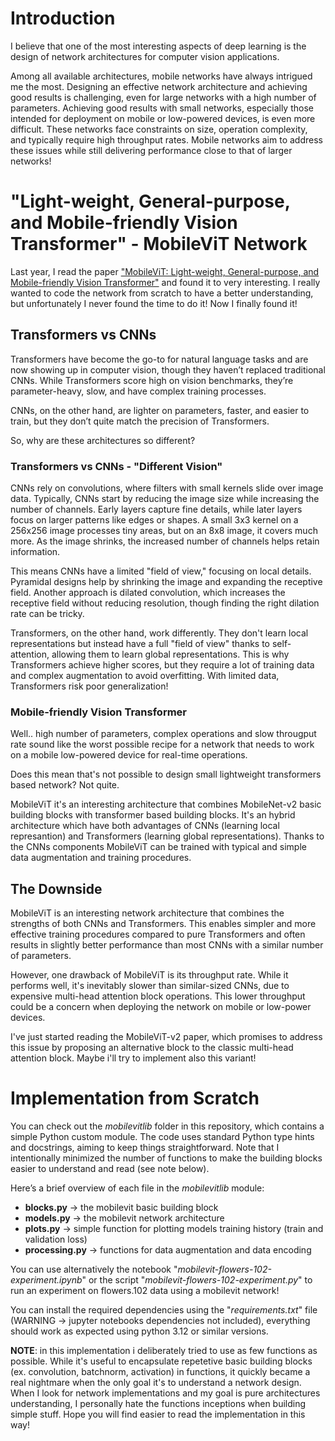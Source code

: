 # Introduction
I believe that one of the most interesting aspects of deep learning is the design of network architectures for computer vision applications.

Among all available architectures, mobile networks have always intrigued me the most. Designing an effective network architecture and achieving good results is challenging, even for large networks with a high number of parameters. Achieving good results with small networks, especially those intended for deployment on mobile or low-powered devices, is even more difficult. These networks face constraints on size, operation complexity, and typically require high throughput rates. Mobile networks aim to address these issues while still delivering performance close to that of larger networks!

# "Light-weight, General-purpose, and Mobile-friendly Vision Transformer" - MobileViT Network
Last year, I read the paper ["MobileViT: Light-weight, General-purpose, and Mobile-friendly Vision Transformer"](https://arxiv.org/pdf/2110.02178) and found it to very interesting. I really wanted to code the network from scratch to have a better understanding, but unfortunately I never found the time to do it! Now I finally found it!

## Transformers vs CNNs

Transformers have become the go-to for natural language tasks and are now showing up in computer vision, though they haven’t replaced traditional CNNs. While Transformers score high on vision benchmarks, they’re parameter-heavy, slow, and have complex training processes.

CNNs, on the other hand, are lighter on parameters, faster, and easier to train, but they don’t quite match the precision of Transformers.

So, why are these architectures so different?

### Transformers vs CNNs - "Different Vision"

CNNs rely on convolutions, where filters with small kernels slide over image data. Typically, CNNs start by reducing the image size while increasing the number of channels. Early layers capture fine details, while later layers focus on larger patterns like edges or shapes. A small 3x3 kernel on a 256x256 image processes tiny areas, but on an 8x8 image, it covers much more. As the image shrinks, the increased number of channels helps retain information.

This means CNNs have a limited "field of view," focusing on local details. Pyramidal designs help by shrinking the image and expanding the receptive field. Another approach is dilated convolution, which increases the receptive field without reducing resolution, though finding the right dilation rate can be tricky.

Transformers, on the other hand, work differently. They don't learn local representations but instead have a full "field of view" thanks to self-attention, allowing them to learn global representations. This is why Transformers achieve higher scores, but they require a lot of training data and complex augmentation to avoid overfitting. With limited data, Transformers risk poor generalization!

### Mobile-friendly Vision Transformer
Well.. high number of parameters, complex operations and slow througput rate sound like the worst possible recipe for a network that needs to work on a mobile low-powered device for real-time operations.

Does this mean that's not possible to design small lightweight transformers based network? Not quite.

MobileViT it's an interesting architecture that combines MobileNet-v2 basic building blocks with transformer based building blocks. It's an hybrid architecture which have both advantages of CNNs (learning local represantion) and Transformers (learning global representations). Thanks to the CNNs components MobileViT can be trained with typical and simple data augmentation and training procedures.

## The Downside
MobileViT is an interesting network architecture that combines the strengths of both CNNs and Transformers. This enables simpler and more effective training procedures compared to pure Transformers and often results in slightly better performance than most CNNs with a similar number of parameters.

However, one drawback of MobileViT is its throughput rate. While it performs well, it's inevitably slower than similar-sized CNNs, due to expensive multi-head attention block operations. This lower throughput could be a concern when deploying the network on mobile or low-power devices.

I've just started reading the MobileViT-v2 paper, which promises to address this issue by proposing an alternative block to the classic multi-head attention block. Maybe i'll try to implement also this variant!

# Implementation from Scratch
You can check out the *mobilevitlib* folder in this repository, which contains a simple Python custom module. The code uses standard Python type hints and docstrings, aiming to keep things straightforward. Note that I intentionally minimized the number of functions to make the building blocks easier to understand and read (see note below).

Here’s a brief overview of each file in the *mobilevitlib* module:
- **blocks.py** -> the mobilevit basic building block
- **models.py** -> the mobilevit network architecture
- **plots.py** -> simple function for plotting models training history (train and validation loss)
- **processing.py** -> functions for data augmentation and data encoding

You can use alternatively the notebook "*mobilevit-flowers-102-experiment.ipynb*" or the script "*mobilevit-flowers-102-experiment.py*" to run an experiment on flowers.102 data using a mobilevit network!

You can install the required dependencies using the "*requirements.txt*" file (WARNING -> jupyter notebooks dependencies not included), everything should work as expected using python 3.12 or similar versions.

**NOTE**: in this implementation i deliberately tried to use as few functions as possible. While it's useful to encapsulate repetetive basic building blocks (ex. convolution, batchnorm, activation) in functions, it quickly became a real nightmare when the only goal it's to understand a network design. When I look for network implementations and my goal is pure architectures understanding, I personally hate the functions inceptions when building simple stuff. Hope you will find easier to read the implementation in this way!
